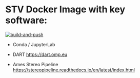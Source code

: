 # STV Docker Image with key software:
[![build-and-push](https://github.com/uw-cryo/STV/actions/workflows/build-docker-image.yml/badge.svg)](https://github.com/uw-cryo/STV/actions/workflows/build-docker-image.yml)

* Conda / JupyterLab

* DART 
https://dart.omp.eu

* Ames Stereo Pipeline
https://stereopipeline.readthedocs.io/en/latest/index.html
